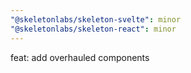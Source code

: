 ```yaml
---
"@skeletonlabs/skeleton-svelte": minor
"@skeletonlabs/skeleton-react": minor
---
```


feat: add overhauled components
  